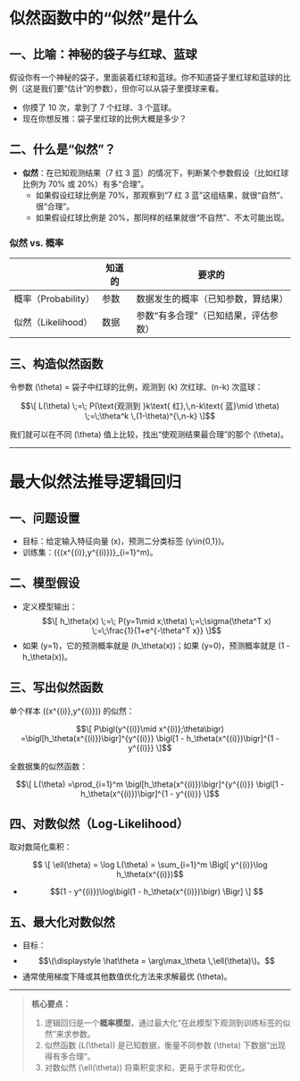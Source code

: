 # 似然函数中的“似然”是什么

## 一、比喻：神秘的袋子与红球、蓝球

假设你有一个神秘的袋子，里面装着红球和蓝球。你不知道袋子里红球和蓝球的比例（这是我们要“估计”的参数），但你可以从袋子里摸球来看。

- 你摸了 10 次，拿到了 7 个红球、3 个蓝球。  
- 现在你想反推：袋子里红球的比例大概是多少？

## 二、什么是“似然”？

- **似然**：在已知观测结果（7 红 3 蓝）的情况下，判断某个参数假设（比如红球比例为 70% 或 20%）有多“合理”。  
  - 如果假设红球比例是 70%，那观察到“7 红 3 蓝”这组结果，就很“自然”、很“合理”。  
  - 如果假设红球比例是 20%，那同样的结果就很“不自然”、不太可能出现。

### 似然 vs. 概率

|   | 知道的 | 要求的                      |
|---|--------|-----------------------------|
| 概率（Probability） | 参数   | 数据发生的概率（已知参数，算结果） |
| 似然（Likelihood）   | 数据   | 参数“有多合理”（已知结果，评估参数） |

## 三、构造似然函数

令参数 \(\theta\) = 袋子中红球的比例，观测到 \(k\) 次红球、\(n-k\) 次蓝球：

$$\[
L(\theta) \;=\; P(\text{观测到 }k\text{ 红},\,n-k\text{ 蓝}\mid \theta)
\;=\;\theta^k \,(1-\theta)^{\,n-k}
\]$$

我们就可以在不同 \(\theta\) 值上比较，找出“使观测结果最合理”的那个 \(\theta\)。

---

# 最大似然法推导逻辑回归

## 一、问题设置

- 目标：给定输入特征向量 \(x\)，预测二分类标签 \(y\in\{0,1\}\)。  
- 训练集：\(\{(x^{(i)},y^{(i)})\}_{i=1}^m\)。

## 二、模型假设

- 定义模型输出：  
  $$\[
  h_\theta(x) \;=\; P(y=1\mid x;\theta)
  \;=\;\sigma(\theta^T x)
  \;=\;\frac{1}{1+e^{-\theta^T x}}
  \]$$
- 如果 \(y=1\)，它的预测概率就是 \(h_\theta(x)\)；如果 \(y=0\)，预测概率就是 \(1 - h_\theta(x)\)。

## 三、写出似然函数

单个样本 \((x^{(i)},y^{(i)})\) 的似然：

$$\[
P\bigl(y^{(i)}\mid x^{(i)};\theta\bigr)
=\bigl[h_\theta(x^{(i)})\bigr]^{y^{(i)}}
\bigl[1 - h_\theta(x^{(i)})\bigr]^{1 - y^{(i)}}
\]$$

全数据集的似然函数：

$$\[
L(\theta)
=\prod_{i=1}^m
\bigl[h_\theta(x^{(i)})\bigr]^{y^{(i)}}
\bigl[1 - h_\theta(x^{(i)})\bigr]^{1 - y^{(i)}}
\]$$

## 四、对数似然（Log-Likelihood）

取对数简化乘积：

$$
\[
\ell(\theta)
= \log L(\theta)
= \sum_{i=1}^m \Bigl[
    y^{(i)}\log h_\theta(x^{(i)})$$
    
  + $$(1 - y^{(i)})\log\bigl(1 - h_\theta(x^{(i)})\bigr)
  \Bigr]
\]
$$
## 五、最大化对数似然

- 目标：
- $$\(\displaystyle \hat\theta = \arg\max_\theta \,\ell(\theta)\)。$$  
- 通常使用梯度下降或其他数值优化方法来求解最优 \(\theta\)。

---

> **核心要点：**  
> 1. 逻辑回归是一个**概率模型**，通过最大化“在此模型下观测到训练标签的似然”来求参数。  
> 2. 似然函数 \(L(\theta)\) 是已知数据，衡量不同参数 \(\theta\) 下数据“出现得有多合理”。  
> 3. 对数似然 \(\ell(\theta)\) 将乘积变求和，更易于求导和优化。  

